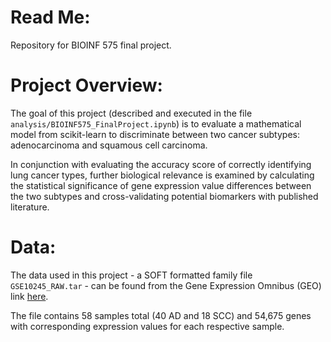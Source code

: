 # **Read Me:**

Repository for BIOINF 575 final project.

# **Project Overview:**

The goal of this project (described and executed in the file `analysis/BIOINF575_FinalProject.ipynb`) is to evaluate a mathematical model from scikit-learn to discriminate between two cancer subtypes: adenocarcinoma and squamous cell carcinoma. 

In conjunction with evaluating the accuracy score of correctly identifying lung cancer types, further biological relevance is examined by calculating the statistical significance of gene expression value differences between the two subtypes and cross-validating potential biomarkers with published literature.

# **Data:**

The data used in this project - a SOFT formatted family file `GSE10245_RAW.tar` - can be found from the Gene Expression Omnibus (GEO) link [here](https://www.ncbi.nlm.nih.gov/geo/query/acc.cgi?acc=GSE10245). 

The file contains 58 samples total (40 AD and 18 SCC) and 54,675 genes with corresponding expression values for each respective sample.
